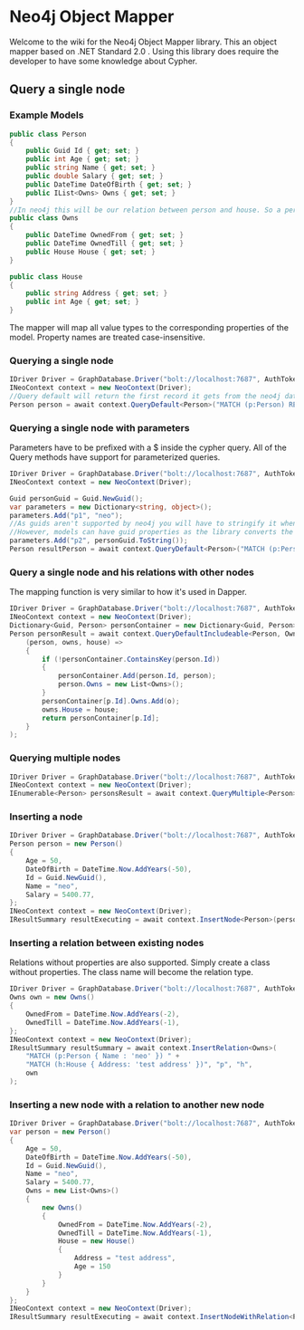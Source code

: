 # Neo4j Object Mapper

Welcome to the wiki for the Neo4j Object Mapper library. This an object mapper based on .NET Standard 2.0 .
Using this library does require the developer to have some knowledge about Cypher.

## Query a single node
### Example Models
```cs
public class Person
{
    public Guid Id { get; set; }
    public int Age { get; set; }
    public string Name { get; set; }
    public double Salary { get; set; }
    public DateTime DateOfBirth { get; set; }
    public IList<Owns> Owns { get; set; }
}
//In neo4j this will be our relation between person and house. So a person will own a house.
public class Owns
{
    public DateTime OwnedFrom { get; set; }
    public DateTime OwnedTill { get; set; }
    public House House { get; set; }
}

public class House
{
    public string Address { get; set; }
    public int Age { get; set; }
}
```
The mapper will map all value types to the corresponding properties of the model. Property names are treated case-insensitive.
### Querying a single node
```cs
IDriver Driver = GraphDatabase.Driver("bolt://localhost:7687", AuthTokens.Basic("neo4j", "password"));
INeoContext context = new NeoContext(Driver);
//Query default will return the first record it gets from the neo4j database.
Person person = await context.QueryDefault<Person>("MATCH (p:Person) RETURN p");
```

### Querying a single node with parameters
Parameters have to be prefixed with a $ inside the cypher query.
All of the Query methods have support for parameterized queries.
```cs
IDriver Driver = GraphDatabase.Driver("bolt://localhost:7687", AuthTokens.Basic("neo4j", "password"));
INeoContext context = new NeoContext(Driver);

Guid personGuid = Guid.NewGuid();
var parameters = new Dictionary<string, object>();
parameters.Add("p1", "neo");
//As guids aren't supported by neo4j you will have to stringify it when using it as a parameter. 
//However, models can have guid properties as the library converts the string to a guid
parameters.Add("p2", personGuid.ToString());
Person resultPerson = await context.QueryDefault<Person>("MATCH (p:Person { Name: $p1 , Id: $p2 }) RETURN p",parameters);
```

### Query a single node and his relations with other nodes
The mapping function is very similar to how it's used in Dapper.
```cs
IDriver Driver = GraphDatabase.Driver("bolt://localhost:7687", AuthTokens.Basic("neo4j", "password"));
INeoContext context = new NeoContext(Driver);
Dictionary<Guid, Person> personContainer = new Dictionary<Guid, Person>();
Person personResult = await context.QueryDefaultIncludeable<Person, Owns, House>("MATCH (p:Person { Name: 'neo' })-[o:Owns]->(h:House) return p,o,h",
    (person, owns, house) =>
    {
        if (!personContainer.ContainsKey(person.Id))
        {
            personContainer.Add(person.Id, person);
            person.Owns = new List<Owns>();
        }
        personContainer[p.Id].Owns.Add(o);
        owns.House = house;
        return personContainer[p.Id];
    }
);
```

### Querying multiple nodes
```cs
IDriver Driver = GraphDatabase.Driver("bolt://localhost:7687", AuthTokens.Basic("neo4j", "password"));
INeoContext context = new NeoContext(Driver);
IEnumerable<Person> personsResult = await context.QueryMultiple<Person>("MATCH (p:Person) return p");
```


### Inserting a node
```cs
IDriver Driver = GraphDatabase.Driver("bolt://localhost:7687", AuthTokens.Basic("neo4j", "password"));
Person person = new Person()
{
    Age = 50,
    DateOfBirth = DateTime.Now.AddYears(-50),
    Id = Guid.NewGuid(),
    Name = "neo",
    Salary = 5400.77,
};
INeoContext context = new NeoContext(Driver);
IResultSummary resultExecuting = await context.InsertNode<Person>(person);
```


### Inserting a relation between existing nodes
Relations without properties are also supported. Simply create a class without properties. The class name will become the relation type.
```cs
IDriver Driver = GraphDatabase.Driver("bolt://localhost:7687", AuthTokens.Basic("neo4j", "password"));
Owns own = new Owns()
{
    OwnedFrom = DateTime.Now.AddYears(-2),
    OwnedTill = DateTime.Now.AddYears(-1),
};
INeoContext context = new NeoContext(Driver);
IResultSummary resultSummary = await context.InsertRelation<Owns>(
    "MATCH (p:Person { Name : 'neo' }) " +
    "MATCH (h:House { Address: 'test address' })", "p", "h",
    own
);
```

### Inserting a new node with a relation to another new node
```cs
IDriver Driver = GraphDatabase.Driver("bolt://localhost:7687", AuthTokens.Basic("neo4j", "password"));
var person = new Person()
{
    Age = 50,
    DateOfBirth = DateTime.Now.AddYears(-50),
    Id = Guid.NewGuid(),
    Name = "neo",
    Salary = 5400.77,
    Owns = new List<Owns>()
    {
        new Owns()
        {
            OwnedFrom = DateTime.Now.AddYears(-2),
            OwnedTill = DateTime.Now.AddYears(-1),
            House = new House()
            {
                Address = "test address",
                Age = 150
            }
        }
    }
};
INeoContext context = new NeoContext(Driver);
IResultSummary resultExecuting = await context.InsertNodeWithRelation<Person, Owns, House>(person, person.Owns.First(), person.Owns.First().House);
```
